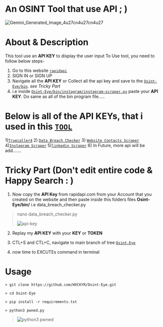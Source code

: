 # An OSINT Tool that use API ; )
![Gemini_Generated_Image_4u27cn4u27cn4u27](https://github.com/user-attachments/assets/87caca75-f1fa-47a1-af68-fe1f19e19527)

# About & Description
This tool use an **API KEY** to display the user input 
To Use tool, you need to follow below steps-
1) Go to this website [`rapidapi`](https://rapidapi.com/)
2) SIGN IN or SIGN UP
3) Navigate all the **API KEY** or Collect all the api key and save to the [`Osint-Eye/bin`](https://github.com/HXCKYR/Osint-Eye/tree/main/bin). *see Tricky Part*
4) i.e inside [`Osint-Eye/bin/instagram/instagram-scraper.py`](https://github.com/HXCKYR/Osint-Eye/blob/main/bin/instagram/instagram-scraper.py) paste your **API KEY**. Do same as all of the bin program file.....

# Below is all of the **API KEYs**, that i used in this [`TOOL`](https://github.com/HXCKYR/Osint-Eye/tree/main)
1)[`Truecaller4`](https://rapidapi.com/DataCrawler/api/truecaller4/playground/apiendpoint_3898020c-f789-43b0-b071-15c571b26b20)
2) [`Data Breach Checker`](https://rapidapi.com/vaibhavchandra2007/api/data-breach-checker)
3) [`Website Contacts Scraper`](https://rapidapi.com/letscrape-6bRBa3QguO5/api/website-contacts-scraper/playground/apiendpoint_ee6b910e-3333-4dea-b4a2-0b21fe48427c)
4)[`Instagram Scraper`](https://rapidapi.com/social-api1-instagram/api/instagram-scraper-api2/playground/apiendpoint_3ad87605-1c3d-45bd-8b2c-5e42cb129536)
5)[`linkedin Scraper`](https://rapidapi.com/freshdata-freshdata-default/api/fresh-linkedin-profile-data/playground/apiendpoint_f015adcb-0126-4ca6-8260-9912c1b9da5a)
6) In Future, more api will be add.......

# Tricky Part (Don't edit entire code & Happy Search : )	

1) Now copy the **API Key** from rapidapi.com from your Account that you created on the website and then paste inside this folders files **Osint-Eye/bin/** i.e data_breach_checker.py
> nano data_breach_checker.py
> 
> ![api-key](https://github.com/user-attachments/assets/192fa6b9-ee7f-4433-b8dc-788d60532d03)

2) Replay my **API KEY** with your **KEY** or **TOKEN**

3) CTL+S and CTL+C, navigate to main branch of tree [`Osint-Eye`](https://github.com/HXCKYR/Osint-Eye/tree)
4) now time to EXCUTEs command in terminal


# Usage
```
> git clone https://github.com/HXCKYR/Osint-Eye.git
```
```
> cd Osint-Eye
```
```
> pip install -r requirements.txt
```
```
> python3 pwned.py
```
> ![python3 pwned](https://github.com/user-attachments/assets/6fe0a7ab-bddf-4953-90a4-fec87f229018)


